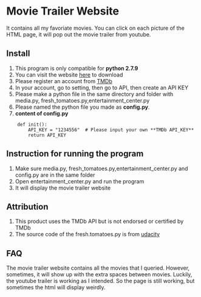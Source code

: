 #  Movie Trailer Website
It contains all my favoriate movies. You can click on each picture of the HTML page, it will pop out the movie trailer
from youtube.

## Install
1. This program is only compatible for **python 2.7.9**
2. You can visit the website [here](https://www.python.org/downloads/release/python-279/) to download 
3. Please register an account from [TMDb](https://www.themoviedb.org/)
4. In your account, go to setting, then go to API, then create an API KEY
5. Please make a python file in the same directory and folder with media.py, fresh_tomatoes.py,entertainment_center.py 
6. Please named the python file you made as **config.py**. 
7.  **content of config.py** 
```
    def init():
		API_KEY = "1234556"  # Please input your own **TMDb API_KEY**
		return API_KEY
```
## Instruction for running the program
1. Make sure media.py, fresh_tomatoes.py,entertainment_center.py and config.py are in the same folder 
2. Open entertainment_center.py and run the program 
3. It will display the movie trailer website


## Attribution
1. This product uses the TMDb API but is not endorsed or certified by TMDb 
2. The source code of the fresh.tomatoes.py is from [udacity](https://github.com/udacity/ud036_StarterCode)

## FAQ
The movie trailer website contains all the movies that I queried. However, sometimes, it will show up with the extra spaces 
between movies. Luckily, the youtube trailer is working as I intended. 
So the page is still working, but sometimes the html will display weirdly. 